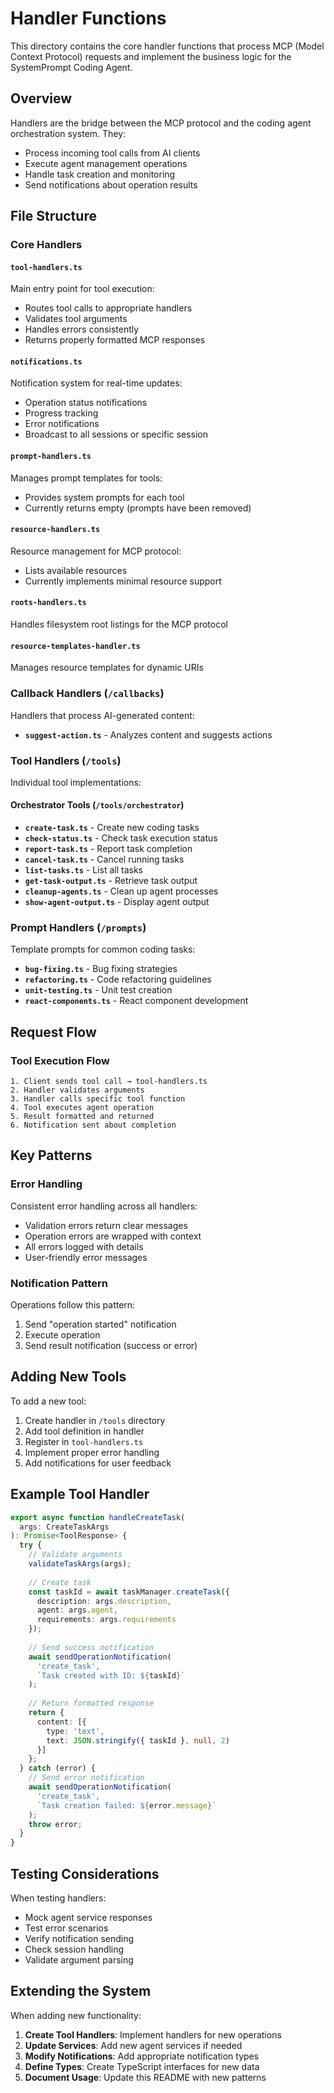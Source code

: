 # Handler Functions

This directory contains the core handler functions that process MCP (Model Context Protocol) requests and implement the business logic for the SystemPrompt Coding Agent.

## Overview

Handlers are the bridge between the MCP protocol and the coding agent orchestration system. They:
- Process incoming tool calls from AI clients
- Execute agent management operations
- Handle task creation and monitoring
- Send notifications about operation results

## File Structure

### Core Handlers

#### `tool-handlers.ts`
Main entry point for tool execution:
- Routes tool calls to appropriate handlers
- Validates tool arguments
- Handles errors consistently
- Returns properly formatted MCP responses

#### `notifications.ts`
Notification system for real-time updates:
- Operation status notifications
- Progress tracking
- Error notifications
- Broadcast to all sessions or specific session

#### `prompt-handlers.ts`
Manages prompt templates for tools:
- Provides system prompts for each tool
- Currently returns empty (prompts have been removed)

#### `resource-handlers.ts`
Resource management for MCP protocol:
- Lists available resources
- Currently implements minimal resource support

#### `roots-handlers.ts`
Handles filesystem root listings for the MCP protocol

#### `resource-templates-handler.ts`
Manages resource templates for dynamic URIs

### Callback Handlers (`/callbacks`)

Handlers that process AI-generated content:
- **`suggest-action.ts`** - Analyzes content and suggests actions

### Tool Handlers (`/tools`)

Individual tool implementations:

#### Orchestrator Tools (`/tools/orchestrator`)
- **`create-task.ts`** - Create new coding tasks
- **`check-status.ts`** - Check task execution status
- **`report-task.ts`** - Report task completion
- **`cancel-task.ts`** - Cancel running tasks
- **`list-tasks.ts`** - List all tasks
- **`get-task-output.ts`** - Retrieve task output
- **`cleanup-agents.ts`** - Clean up agent processes
- **`show-agent-output.ts`** - Display agent output

### Prompt Handlers (`/prompts`)

Template prompts for common coding tasks:
- **`bug-fixing.ts`** - Bug fixing strategies
- **`refactoring.ts`** - Code refactoring guidelines
- **`unit-testing.ts`** - Unit test creation
- **`react-components.ts`** - React component development

## Request Flow

### Tool Execution Flow
```
1. Client sends tool call → tool-handlers.ts
2. Handler validates arguments
3. Handler calls specific tool function
4. Tool executes agent operation
5. Result formatted and returned
6. Notification sent about completion
```

## Key Patterns

### Error Handling
Consistent error handling across all handlers:
- Validation errors return clear messages
- Operation errors are wrapped with context
- All errors logged with details
- User-friendly error messages

### Notification Pattern
Operations follow this pattern:
1. Send "operation started" notification
2. Execute operation
3. Send result notification (success or error)

## Adding New Tools

To add a new tool:

1. Create handler in `/tools` directory
2. Add tool definition in handler
3. Register in `tool-handlers.ts`
4. Implement proper error handling
5. Add notifications for user feedback

## Example Tool Handler

```typescript
export async function handleCreateTask(
  args: CreateTaskArgs
): Promise<ToolResponse> {
  try {
    // Validate arguments
    validateTaskArgs(args);
    
    // Create task
    const taskId = await taskManager.createTask({
      description: args.description,
      agent: args.agent,
      requirements: args.requirements
    });
    
    // Send success notification
    await sendOperationNotification(
      'create_task',
      `Task created with ID: ${taskId}`
    );
    
    // Return formatted response
    return {
      content: [{
        type: 'text',
        text: JSON.stringify({ taskId }, null, 2)
      }]
    };
  } catch (error) {
    // Send error notification
    await sendOperationNotification(
      'create_task',
      `Task creation failed: ${error.message}`
    );
    throw error;
  }
}
```

## Testing Considerations

When testing handlers:
- Mock agent service responses
- Test error scenarios
- Verify notification sending
- Check session handling
- Validate argument parsing

## Extending the System

When adding new functionality:

1. **Create Tool Handlers**: Implement handlers for new operations
2. **Update Services**: Add new agent services if needed
3. **Modify Notifications**: Add appropriate notification types
4. **Define Types**: Create TypeScript interfaces for new data
5. **Document Usage**: Update this README with new patterns